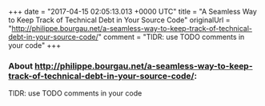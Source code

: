 +++
date = "2017-04-15 02:05:13.013 +0000 UTC"
title = "A Seamless Way to Keep Track of Technical Debt in Your Source Code"
originalUrl = "http://philippe.bourgau.net/a-seamless-way-to-keep-track-of-technical-debt-in-your-source-code/"
comment = "TlDR: use TODO comments in your code"
+++

### About http://philippe.bourgau.net/a-seamless-way-to-keep-track-of-technical-debt-in-your-source-code/:

TlDR: use TODO comments in your code
